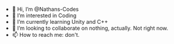 - 👋 Hi, I’m @Nathans-Codes
- 👀 I’m interested in Coding
- 🌱 I’m currently learning Unity and C++
- 💞️ I’m looking to collaborate on nothing, actually. Not right now.
- 📫 How to reach me: don't.

<!---
Nathans-Codes/Nathans-Codes is a ✨ special ✨ repository because its `README.md` (this file) appears on your GitHub profile.
You can click the Preview link to take a look at your changes.
--->
